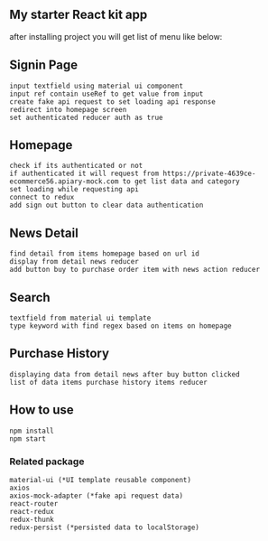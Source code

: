 ## My starter React kit app
after installing project you will get list of menu like below:

## Signin Page
```
input textfield using material ui component
input ref contain useRef to get value from input
create fake api request to set loading api response
redirect into homepage screen
set authenticated reducer auth as true
```

## Homepage
```
check if its authenticated or not
if authenticated it will request from https://private-4639ce-ecommerce56.apiary-mock.com to get list data and category
set loading while requesting api
connect to redux
add sign out button to clear data authentication
```

## News Detail
```
find detail from items homepage based on url id
display from detail news reducer
add button buy to purchase order item with news action reducer
```

## Search
```
textfield from material ui template
type keyword with find regex based on items on homepage
```

## Purchase History
```
displaying data from detail news after buy button clicked
list of data items purchase history items reducer
```


## How to use

```
npm install
npm start
```

### Related package

```
material-ui (*UI template reusable component)
axios
axios-mock-adapter (*fake api request data)
react-router
react-redux
redux-thunk
redux-persist (*persisted data to localStorage)
```
